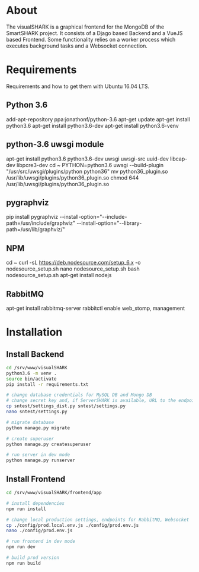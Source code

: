 About
=====
The visualSHARK is a graphical frontend for the MongoDB of the SmartSHARK project.
It consists of a Djago based Backend and a VueJS based Frontend.
Some functionality relies on a worker process which executes background tasks and a Websocket connection.


Requirements
============

Requirements and how to get them with Ubuntu 16.04 LTS.

Python 3.6
----------
add-apt-repository ppa:jonathonf/python-3.6
apt-get update
apt-get install python3.6
apt-get install python3.6-dev
apt-get install python3.6-venv

python-3.6 uwsgi module
-----------------------
apt-get install python3.6 python3.6-dev uwsgi uwsgi-src uuid-dev libcap-dev libpcre3-dev
cd ~
PYTHON=python3.6 uwsgi --build-plugin "/usr/src/uwsgi/plugins/python python36"
mv python36_plugin.so /usr/lib/uwsgi/plugins/python36_plugin.so
chmod 644 /usr/lib/uwsgi/plugins/python36_plugin.so

pygraphviz
----------
pip install pygraphviz --install-option="--include-path=/usr/include/graphviz" --install-option="--library-path=/usr/lib/graphviz/"

NPM
---
cd ~
curl -sL https://deb.nodesource.com/setup_6.x -o nodesource_setup.sh
nano nodesource_setup.sh
bash nodesource_setup.sh
apt-get install nodejs

RabbitMQ
--------
apt-get install rabbitmq-server
rabbitctl enable web_stomp, management


Installation
============

Install Backend
---------------

```bash
cd /srv/www/visualSHARK
python3.6 -m venv .
source bin/activate
pip install -r requirements.txt

# change database credentials for MySQL DB and Mongo DB
# change secret key and, if ServerSHARK is available, URL to the endpoint and an api key.
cp sntest/settings_dist.py sntest/settings.py
nano sntest/settings.py

# migrate database
python manage.py migrate

# create superuser
python manage.py createsuperuser

# run server in dev mode
python manage.py runserver
```

Install Frontend
----------------

```bash
cd /srv/www/visualSHARK/frontend/app

# install dependencies
npm run install

# change local production settings, endpoints for RabbitMQ, Websocket
cp ./config/prod.local.env.js ./config/prod.env.js
nano ./config/prod.env.js

# run frontend in dev mode
npm run dev

# build prod version
npm run build
```